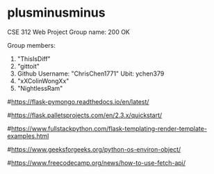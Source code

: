 # plusminusminus

CSE 312 Web Project
Group name: 200 OK

Group members:

1. "ThisIsDiff" 
2. "gittoit"
3. Github Username: "ChrisChen1771"      Ubit: ychen379
4. "xXColinWongXx"
5. "NightlessRam"

#https://flask-pymongo.readthedocs.io/en/latest/

#https://flask.palletsprojects.com/en/2.3.x/quickstart/

#https://www.fullstackpython.com/flask-templating-render-template-examples.html

#https://www.geeksforgeeks.org/python-os-environ-object/

#https://www.freecodecamp.org/news/how-to-use-fetch-api/
